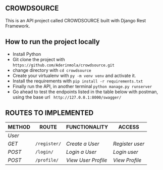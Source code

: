 ## CROWDSOURCE

This is an API project called CROWDSOURCE built with Django Rest Framework.

## How to run the project locally

- Install Python
- Git clone the project with `https://github.com/Aderinmola/crowdsource.git`
- change directory with `cd crowdsource`
- Create your virtualenv with `py -m venv venv` and activate it.
- Install the requirements with `pip install -r requirements.txt`
- Finally run the API, in another terminal
  `python manage.py runserver`
- Go ahead to test the endpoints listed in the table below with postman, using the base url ` http://127.0.0.1:8000/swagger/`


## ROUTES TO IMPLEMENTED

| METHOD   | ROUTE               | FUNCTIONALITY       | ACCESS          |
| -------- | ------------------- | ------------------- | --------------- |
| _User_   |
| _GET_    | `/register/`   | _Create a User_     | _Register user_ |
| _POST_   | `/login/`           | _Login a User_      | _Login user_    |
| _POST_   | `/profile/`    | _View User Profile_ | _View Profile_  |
